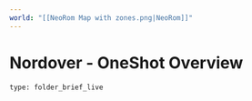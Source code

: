 ```yaml
---
world: "[[NeoRom Map with zones.png|NeoRom]]"
---
```

# Nordover - OneShot Overview
 
```ccard
type: folder_brief_live
```
 
